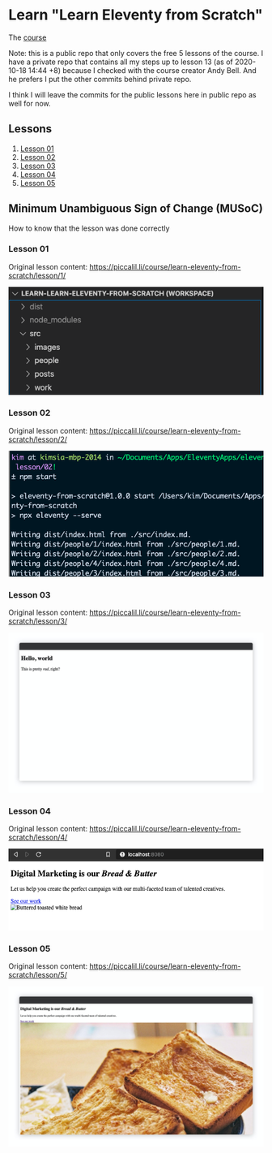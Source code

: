 # Learn "Learn Eleventy from Scratch"

The [course](https://piccalil.li/course/learn-eleventy-from-scratch/?campaign=YB0HOENA)

Note: this is a public repo that only covers the free 5 lessons of the course. I have a private repo that contains all my steps up to lesson 13 (as of 2020-10-18 14:44 +8) because I checked with the course creator Andy Bell. And he prefers I put the other commits behind private repo.

I think I will leave the commits for the public lessons here in public repo as well for now.

## Lessons

1. [Lesson 01](https://github.com/simkimsia/learn-learn-eleventy-from-scratch/tree/lesson/01)
2. [Lesson 02](https://github.com/simkimsia/learn-learn-eleventy-from-scratch/tree/lesson/02)
3. [Lesson 03](https://github.com/simkimsia/learn-learn-eleventy-from-scratch/tree/lesson/03)
4. [Lesson 04](https://github.com/simkimsia/learn-learn-eleventy-from-scratch/tree/lesson/04)
5. [Lesson 05](https://github.com/simkimsia/learn-learn-eleventy-from-scratch/tree/lesson/05)


## Minimum Unambiguous Sign of Change (MUSoC)

How to know that the lesson was done correctly

### Lesson 01

Original lesson content: https://piccalil.li/course/learn-eleventy-from-scratch/lesson/1/

![image-20201010231721360](README.assets/lesson-01-musoc.png)

### Lesson 02

Original lesson content: https://piccalil.li/course/learn-eleventy-from-scratch/lesson/2/

![lesson-02-musoc](README.assets/lesson-02-musoc.png)


### Lesson 03

Original lesson content: https://piccalil.li/course/learn-eleventy-from-scratch/lesson/3/

![A browser with a page that has a title of “Hello, world” and a paragraph that says “This is pretty rad, right?”](README.assets/lesson-03-musoc.jpg)

### Lesson 04

Original lesson content: https://piccalil.li/course/learn-eleventy-from-scratch/lesson/4/

![image-20201010230919861](README.assets/lesson-04-musoc.png)

### Lesson 05

Original lesson content: https://piccalil.li/course/learn-eleventy-from-scratch/lesson/5/


![The same homepage with an image of toast that’s now successfully loaded](README.assets/lesson-05-musoc.jpg)

